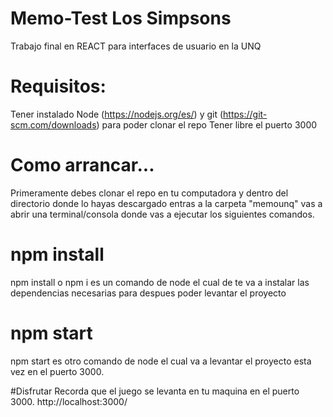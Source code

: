 # Memo-Test Los Simpsons
Trabajo final en REACT para interfaces de usuario en la UNQ

# Requisitos:
Tener instalado Node (https://nodejs.org/es/) y git (https://git-scm.com/downloads) para poder clonar el repo
Tener libre el puerto 3000

# Como arrancar...
Primeramente debes clonar el repo en tu computadora y dentro del directorio donde lo hayas descargado entras a la carpeta "memounq" vas a abrir una terminal/consola
donde vas a ejecutar los siguientes comandos. 

# npm install
npm install o npm i es un comando de node el cual de te va a instalar las dependencias necesarias para despues poder levantar el proyecto

# npm start
npm start es otro comando de node el cual va a levantar el proyecto esta vez en el puerto 3000.

#Disfrutar
Recorda que el juego se levanta en tu maquina en el puerto 3000.
http://localhost:3000/
